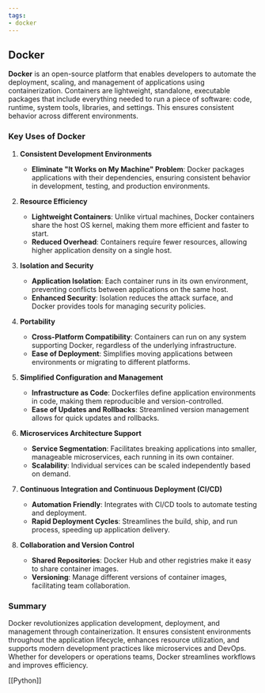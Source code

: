 ```yaml
---
tags:
- docker
---
```


## Docker

**Docker** is an open-source platform that enables developers to automate the deployment, scaling, and management of applications using containerization. Containers are lightweight, standalone, executable packages that include everything needed to run a piece of software: code, runtime, system tools, libraries, and settings. This ensures consistent behavior across different environments.

### Key Uses of Docker

1. **Consistent Development Environments**

    - **Eliminate "It Works on My Machine" Problem**: Docker packages applications with their dependencies, ensuring consistent behavior in development, testing, and production environments.

2. **Resource Efficiency**

    - **Lightweight Containers**: Unlike virtual machines, Docker containers share the host OS kernel, making them more efficient and faster to start.
    - **Reduced Overhead**: Containers require fewer resources, allowing higher application density on a single host.

3. **Isolation and Security**

    - **Application Isolation**: Each container runs in its own environment, preventing conflicts between applications on the same host.
    - **Enhanced Security**: Isolation reduces the attack surface, and Docker provides tools for managing security policies.

4. **Portability**

    - **Cross-Platform Compatibility**: Containers can run on any system supporting Docker, regardless of the underlying infrastructure.
    - **Ease of Deployment**: Simplifies moving applications between environments or migrating to different platforms.

5. **Simplified Configuration and Management**

    - **Infrastructure as Code**: Dockerfiles define application environments in code, making them reproducible and version-controlled.
    - **Ease of Updates and Rollbacks**: Streamlined version management allows for quick updates and rollbacks.

6. **Microservices Architecture Support**

    - **Service Segmentation**: Facilitates breaking applications into smaller, manageable microservices, each running in its own container.
    - **Scalability**: Individual services can be scaled independently based on demand.

7. **Continuous Integration and Continuous Deployment (CI/CD)**

    - **Automation Friendly**: Integrates with CI/CD tools to automate testing and deployment.
    - **Rapid Deployment Cycles**: Streamlines the build, ship, and run process, speeding up application delivery.

8. **Collaboration and Version Control**

    - **Shared Repositories**: Docker Hub and other registries make it easy to share container images.
    - **Versioning**: Manage different versions of container images, facilitating team collaboration.

### Summary

Docker revolutionizes application development, deployment, and management through containerization. It ensures consistent environments throughout the application lifecycle, enhances resource utilization, and supports modern development practices like microservices and DevOps. Whether for developers or operations teams, Docker streamlines workflows and improves efficiency.

 [[Python]]